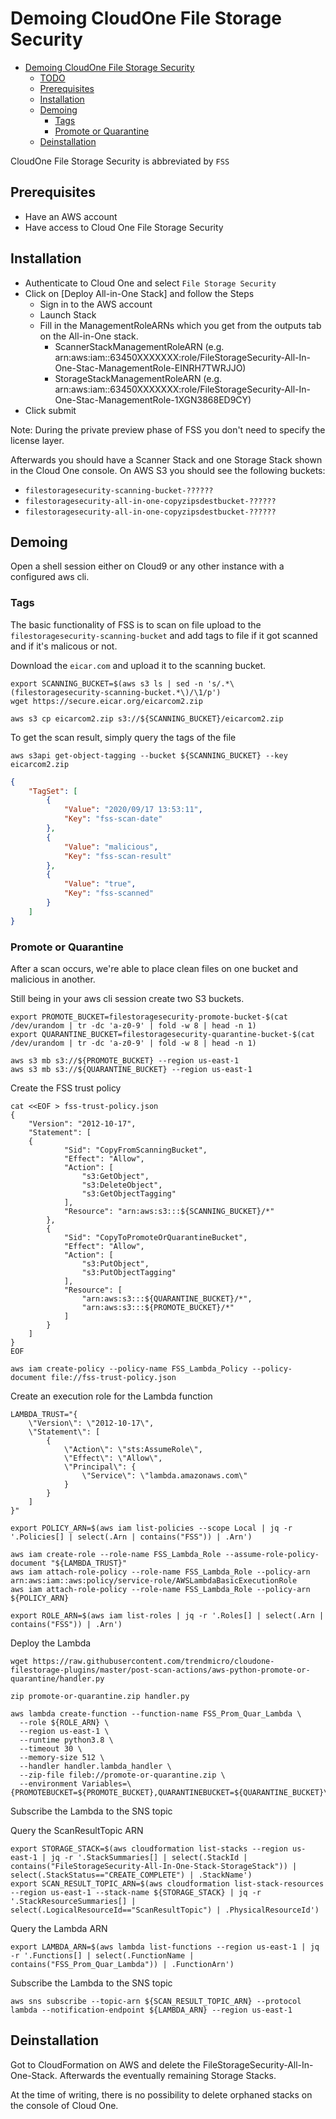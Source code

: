 # Demoing CloudOne File Storage Security

- [Demoing CloudOne File Storage Security](#demoing-cloudone-file-storage-security)
  - [TODO](#todo)
  - [Prerequisites](#prerequisites)
  - [Installation](#installation)
  - [Demoing](#demoing)
    - [Tags](#tags)
    - [Promote or Quarantine](#promote-or-quarantine)
  - [Deinstallation](#deinstallation)

CloudOne File Storage Security is abbreviated by `FSS`

## Prerequisites

- Have an AWS account
- Have access to Cloud One File Storage Security

## Installation

- Authenticate to Cloud One and select `File Storage Security`
- Click on [Deploy All-in-One Stack] and follow the Steps
  - Sign in to the AWS account
  - Launch Stack
  - Fill in the ManagementRoleARNs which you get from the outputs tab on the All-in-One stack.
    - ScannerStackManagementRoleARN (e.g. arn:aws:iam::63450XXXXXXX:role/FileStorageSecurity-All-In-One-Stac-ManagementRole-EINRH7TWRJJO)
    - StorageStackManagementRoleARN (e.g. arn:aws:iam::63450XXXXXXX:role/FileStorageSecurity-All-In-One-Stac-ManagementRole-1XGN3868ED9CY)
- Click submit

Note: During the private preview phase of FSS you don't need to specify the license layer.

Afterwards you should have a Scanner Stack and one Storage Stack shown in the Cloud One console. On AWS S3 you should see the following buckets:

- `filestoragesecurity-scanning-bucket-??????`
- `filestoragesecurity-all-in-one-copyzipsdestbucket-??????`
- `filestoragesecurity-all-in-one-copyzipsdestbucket-??????`

## Demoing

Open a shell session either on Cloud9 or any other instance with a configured aws cli.

### Tags

The basic functionality of FSS is to scan on file upload to the `filestoragesecurity-scanning-bucket` and add tags to file if it got scanned and if it's malicous or not.

Download the `eicar.com` and upload it to the scanning bucket.

```shell
export SCANNING_BUCKET=$(aws s3 ls | sed -n 's/.*\(filestoragesecurity-scanning-bucket.*\)/\1/p')
wget https://secure.eicar.org/eicarcom2.zip

aws s3 cp eicarcom2.zip s3://${SCANNING_BUCKET}/eicarcom2.zip
```

To get the scan result, simply query the tags of the file

```shell
aws s3api get-object-tagging --bucket ${SCANNING_BUCKET} --key eicarcom2.zip
```

```json
{
    "TagSet": [
        {
            "Value": "2020/09/17 13:53:11",
            "Key": "fss-scan-date"
        },
        {
            "Value": "malicious",
            "Key": "fss-scan-result"
        },
        {
            "Value": "true",
            "Key": "fss-scanned"
        }
    ]
}
```

### Promote or Quarantine

After a scan occurs, we're able to place clean files on one bucket and malicious in another.

Still being in your aws cli session create two S3 buckets.

```shell
export PROMOTE_BUCKET=filestoragesecurity-promote-bucket-$(cat /dev/urandom | tr -dc 'a-z0-9' | fold -w 8 | head -n 1)
export QUARANTINE_BUCKET=filestoragesecurity-quarantine-bucket-$(cat /dev/urandom | tr -dc 'a-z0-9' | fold -w 8 | head -n 1)

aws s3 mb s3://${PROMOTE_BUCKET} --region us-east-1
aws s3 mb s3://${QUARANTINE_BUCKET} --region us-east-1
```

Create the FSS trust policy

```shell
cat <<EOF > fss-trust-policy.json
{
    "Version": "2012-10-17",
    "Statement": [
    {
            "Sid": "CopyFromScanningBucket",
            "Effect": "Allow",
            "Action": [
                "s3:GetObject",
                "s3:DeleteObject",
                "s3:GetObjectTagging"
            ],
            "Resource": "arn:aws:s3:::${SCANNING_BUCKET}/*"
        },
        {
            "Sid": "CopyToPromoteOrQuarantineBucket",
            "Effect": "Allow",
            "Action": [
                "s3:PutObject",
                "s3:PutObjectTagging"
            ],
            "Resource": [
                "arn:aws:s3:::${QUARANTINE_BUCKET}/*",
                "arn:aws:s3:::${PROMOTE_BUCKET}/*"
            ]
        }
    ]
}
EOF

aws iam create-policy --policy-name FSS_Lambda_Policy --policy-document file://fss-trust-policy.json
```

Create an execution role for the Lambda function

```shell
LAMBDA_TRUST="{
    \"Version\": \"2012-10-17\", 
    \"Statement\": [
        {
            \"Action\": \"sts:AssumeRole\", 
            \"Effect\": \"Allow\", 
            \"Principal\": {
                \"Service\": \"lambda.amazonaws.com\"
            }
        }
    ]
}" 

export POLICY_ARN=$(aws iam list-policies --scope Local | jq -r '.Policies[] | select(.Arn | contains("FSS")) | .Arn')

aws iam create-role --role-name FSS_Lambda_Role --assume-role-policy-document "${LAMBDA_TRUST}"
aws iam attach-role-policy --role-name FSS_Lambda_Role --policy-arn arn:aws:iam::aws:policy/service-role/AWSLambdaBasicExecutionRole
aws iam attach-role-policy --role-name FSS_Lambda_Role --policy-arn ${POLICY_ARN}

export ROLE_ARN=$(aws iam list-roles | jq -r '.Roles[] | select(.Arn | contains("FSS")) | .Arn')
```

Deploy the Lambda

```shell
wget https://raw.githubusercontent.com/trendmicro/cloudone-filestorage-plugins/master/post-scan-actions/aws-python-promote-or-quarantine/handler.py

zip promote-or-quarantine.zip handler.py

aws lambda create-function --function-name FSS_Prom_Quar_Lambda \
  --role ${ROLE_ARN} \
  --region us-east-1 \
  --runtime python3.8 \
  --timeout 30 \
  --memory-size 512 \
  --handler handler.lambda_handler \
  --zip-file fileb://promote-or-quarantine.zip \
  --environment Variables=\{PROMOTEBUCKET=${PROMOTE_BUCKET},QUARANTINEBUCKET=${QUARANTINE_BUCKET}\}
```

Subscribe the Lambda to the SNS topic

Query the ScanResultTopic ARN

```shell
export STORAGE_STACK=$(aws cloudformation list-stacks --region us-east-1 | jq -r '.StackSummaries[] | select(.StackId | contains("FileStorageSecurity-All-In-One-Stack-StorageStack")) | select(.StackStatus=="CREATE_COMPLETE") | .StackName')
export SCAN_RESULT_TOPIC_ARN=$(aws cloudformation list-stack-resources --region us-east-1 --stack-name ${STORAGE_STACK} | jq -r '.StackResourceSummaries[] | select(.LogicalResourceId=="ScanResultTopic") | .PhysicalResourceId')
```

Query the Lambda ARN

```shell
export LAMBDA_ARN=$(aws lambda list-functions --region us-east-1 | jq -r '.Functions[] | select(.FunctionName | contains("FSS_Prom_Quar_Lambda")) | .FunctionArn')
```

Subscribe the Lambda to the SNS topic

```shell
aws sns subscribe --topic-arn ${SCAN_RESULT_TOPIC_ARN} --protocol lambda --notification-endpoint ${LAMBDA_ARN} --region us-east-1
```

## Deinstallation

Got to CloudFormation on AWS and delete the FileStorageSecurity-All-In-One-Stack. Afterwards the eventually remaining Storage Stacks.

At the time of writing, there is no possibility to delete orphaned stacks on the console of Cloud One.
